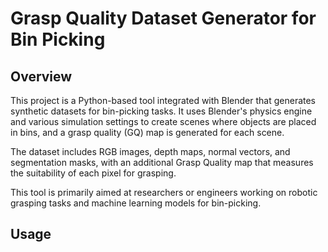 # Grasp Quality Dataset Generator for Bin Picking

## Overview

This project is a Python-based tool integrated with Blender that generates synthetic datasets for bin-picking tasks. It uses Blender's physics engine and various simulation settings to create scenes where objects are placed in bins, and a grasp quality (GQ) map is generated for each scene.

The dataset includes RGB images, depth maps, normal vectors, and segmentation masks, with an additional Grasp Quality map that measures the suitability of each pixel for grasping.

This tool is primarily aimed at researchers or engineers working on robotic grasping tasks and machine learning models for bin-picking.

## Usage